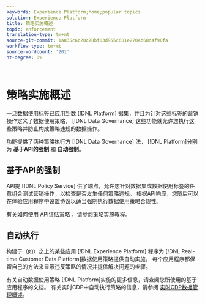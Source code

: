 ```yaml
---
keywords: Experience Platform;home;popular topics
solution: Experience Platform
title: 策略实施概述
topic: enforcement
translation-type: tm+mt
source-git-commit: 1a835c6c20c70bf03d956c601e2704b68d4f90fa
workflow-type: tm+mt
source-wordcount: '201'
ht-degree: 0%

---
```



# 策略实施概述

一旦数据使用标签已应用到数 [!DNL Platform] 据集，并且为针对这些标签的营销操作定义了数据使用策略， [!DNL Data Governance] 这些功能就允许您执行这些策略并防止构成策略违规的数据操作。

功能提供了两种策略执行方 [!DNL Data Governance] 法， [!DNL Platform]分别为 **基于API的强制** 和 **自动强制**。

## 基于API的强制

API提 [!DNL Policy Service] 供了端点，允许您针对数据集或数据使用标签的任意组合测试营销操作，以检查是否发生任何策略违规。 根据API响应，您随后可以在体验应用程序中设置协议以适当强制执行数据使用策略合规性。

有关如何使用 [API评估策略](api-enforcement.md) ，请参阅策略实施教程。

## 自动执行

构建于（如）之上的某些应用 [!DNL Experience Platform] 程序为 [!DNL Real-time Customer Data Platform]数据使用策略提供自动实施。 每个应用程序都保留自己的方法来显示违反策略的情况并提供解决问题的步骤。

有关自动数据使用策略 [!DNL Platform]实施的更多信息，请查阅您所使用的基于应用程序的文档。 有关实时CDP中自动执行策略的信息，请参阅 [实时CDP数据管理概述](../../rtcdp/privacy/data-governance-overview.md#enforce-data-usage-compliance)。